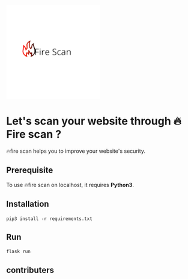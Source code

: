 
<img src="/static/assets/logo1.png" alt="Fire🔥Scan" width="250">

# Let's scan your website through 🔥Fire scan ?
🔥fire scan helps you to improve your website's security.

## Prerequisite
To use 🔥fire scan on localhost, it requires **Python3**.

## Installation
```
pip3 install -r requirements.txt
```

## Run
```
flask run
```

## contributers
